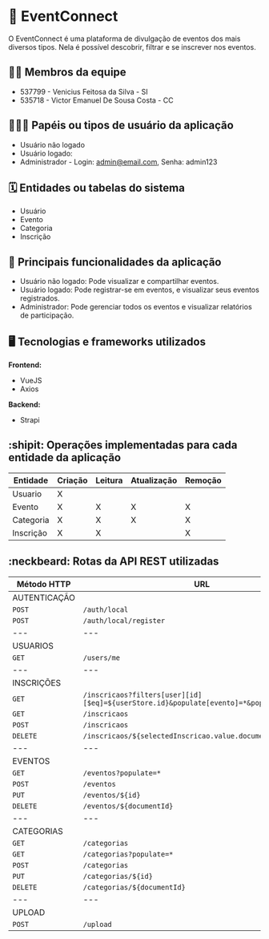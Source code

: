 # :checkered_flag: EventConnect

O EventConnect é uma plataforma de divulgação de eventos dos mais diversos tipos. Nela é possível descobrir, filtrar e se inscrever nos eventos.

## :technologist: Membros da equipe

* 537799 - Venicius Feitosa da Silva - SI
* 535718 - Victor Emanuel De Sousa Costa - CC

## :people_holding_hands: Papéis ou tipos de usuário da aplicação

* Usuário não logado
* Usuário logado:
* Administrador - Login: admin@email.com, Senha: admin123

## :spiral_calendar: Entidades ou tabelas do sistema

* Usuário
* Evento
* Categoria
* Inscrição

## :triangular_flag_on_post:	 Principais funcionalidades da aplicação

* Usuário não logado: Pode visualizar e compartilhar eventos.
* Usuário logado: Pode registrar-se em eventos, e visualizar seus eventos registrados.
* Administrador: Pode gerenciar todos os eventos e visualizar relatórios de participação.

## :desktop_computer: Tecnologias e frameworks utilizados

**Frontend:**

* VueJS
* Axios

**Backend:**

* Strapi


## :shipit: Operações implementadas para cada entidade da aplicação


| Entidade| Criação | Leitura | Atualização | Remoção |
| --- | --- | --- | --- | --- |
| Usuario | X |    |  |  |
| Evento | X |  X  |  X | X |
| Categoria | X |  X  | X | X |
| Inscrição | X |  X  |  | X |

## :neckbeard: Rotas da API REST utilizadas


| Método HTTP | URL |
| --- | --- |
| AUTENTICAÇÃO | |  |
| `POST` | `/auth/local` |
| `POST` | `/auth/local/register` |
| --- | --- |
| USUARIOS | |  |
| `GET` | `/users/me` |
| --- | --- |
| INSCRIÇÕES | |  |
| `GET` | `/inscricaos?filters[user][id][$eq]=${userStore.id}&populate[evento]=*&populate[user]=*'` |
| `GET` | ``/inscricaos`` |
| `POST` | `/inscricaos` |
| `DELETE` | `/inscricaos/${selectedInscricao.value.documentId}` |
| --- | --- |
| EVENTOS | |  |
| `GET` | `/eventos?populate=*` |
| `POST` | `/eventos` |
| `PUT` | `/eventos/${id}` |
| `DELETE` | `/eventos/${documentId}` |
| --- | --- |
| CATEGORIAS | |  |
| `GET` | `/categorias` |
| `GET` | `/categorias?populate=*` |
| `POST` | `/categorias` |
| `PUT` | `/categorias/${id}` |
| `DELETE` | `/categorias/${documentId}` |
| --- | --- |
| UPLOAD |   |
| `POST` | `/upload` |
